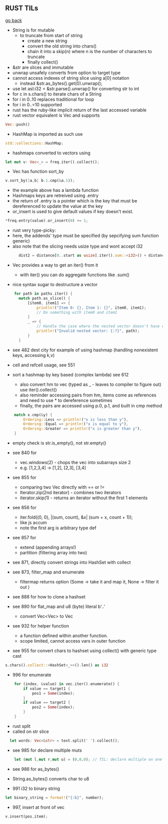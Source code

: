 
## RUST TILs
[go back](./README.md)

- String is for mutable
  - to truncate from start of string
    - create a new string
    - convert the old string into chars()
    - chain it into a skip(n) where n is the number of characters to truncate
    - finally collect()
- &str are slices and immutable
- unwrap unsafely converts from option to target type
- cannot access indexes of string slice using a[0] notation
  - instead &str.as_bytes().get(0).unwrap();
- use let asI:i32 = &str.parse().unwrap() for converting str to int
- for c in s.chars() to iterate chars of a String
- for i in 0..10 replaces traditional for loop
- for i in 0..=10 supported
- rust has the ruby-like implicit return of the last accessed variable
- rust vector equivalent is Vec and supports

```rs
Vec::push()
```

- HashMap is imported as such use

```rs
std::collections::HashMap;
```

- hashmaps converted to vectors using

```rs
let mut v: Vec<_> = freq.iter().collect();
```

- Vec has function sort_by

```rs
v.sort_by(|a,b| b.1.cmp(&a.1));
```

- the example above has a lambda function
- Hashmaps keys are retreived using .entry
- the return of .entry is a pointer which is the key that must be dereferenced to update the value at the key
- or_insert is used to give default values if key doesn't exist.

```rs
*freq.entry(value).or_insert(0) += 1;
```

- rust very type-picky:
- here, the addends' type must be specified (by sepcifying sum function generic)
- also note that the slicing needs usize type and wont accept i32

```rs
      dist2 = distance[0..start as usize].iter().sum::<i32>() + distance[destination as usize..sz].iter().sum::<i32>();
```

- Vec provides a way to get an iter() from it

  - with iter() you can do aggregate functions like .sum()

- nice syntax sugar to destructure a vector

```rs
    for path in paths.iter() {
      match path.as_slice() {
          [item0, item1] => {
              println!("Item 0: {}, Item 1: {}", item0, item1);
              // Do something with item0 and item1
          }
          _ => {
              // Handle the case where the nested vector doesn't have exactly two items
              println!("Invalid nested vector: {:?}", path);
          }
      }

```

- see 482 dest city for example of using hashmap (handling nonexistent keys, accessing k,v)

- cell and refcell usage, see 551

- sort a hashmap by key based (complex lambda) see 612
  - also convert hm to vec (typed as _ - leaves to compiler to figure out) use iter().collect()
  - also reminder accessing pairs from hm, items come as references and need to use * to dereference sometimes
  - finally, the pairs are accessed using p.0, p.1, and built in cmp method
```rs
    match x.cmp(&y) {
        Ordering::Less => println!("x is less than y"),
        Ordering::Equal => println!("x is equal to y"),
        Ordering::Greater => println!("x is greater than y"),
    }
```

- empty check is str.is_empty(), not str.empty()

- see 840 for
  - vec.windows(2) - chops the vec into subarrays size 2
  - e.g. [1,2,3,4] -> [1,2], [2,3], [3,4]

- see 855 for
  - comparing two Vec directly with == or !=
  - Iterator.zip(2nd iterator) - combines two iterators
  - iterator.skip(1) - returns an iterator without the first 1 elements

- see 856 for
  - iter.fold((0, 0), |(sum, count), &x| (sum + x, count + 1));
  - like js accum
  - note the first arg is arbitrary type def

- see 857 for
  - extend (appending arrays!)
  - partition (filtering array into two)

- see 871, directly convert strings into HashSet<char> with collect

- see 873, filter_map and enumerate
  - filtermap returns option (Some -> take it and map it, None -> filter it out )

- see 888 for how to clone a hashset

- see 890 for flat_map and u8 (byte) literal b'..'
  - convert Vec<Vec<i32>> to Vec<i32>

- see 932 for helper function
  - a function defined within another function.
  - scope limited, cannot access vars in outer function

- see 955 for convert chars to hashset using collect() with generic type cast
```rs
s.chars().collect::<HashSet<_>>().len() as i32
```

- 996 for enumerate
```rs
    for (index, &value) in vec.iter().enumerate() {
        if value == target1 {
            pos1 = Some(index);
        }
        if value == target2 {
            pos2 = Some(index);
        }
    }
```

- rust split
- called on str slice
```rs
  let words: Vec<&str> = text.split(' ').collect();
```

- see 985 for declare multiple muts

```rs
    let (mut l,mut r,mut u) = (0,0,0); // TIL: declare multiple on one line
```

- see  986 for as_bytes()
- String.as_bytes() converts char to u8

- 991 i32 to binary string
```rs
let binary_string = format!("{:b}", number);
```

- 997, insert at front of vec
```rs
v.insert(pos,item);
```